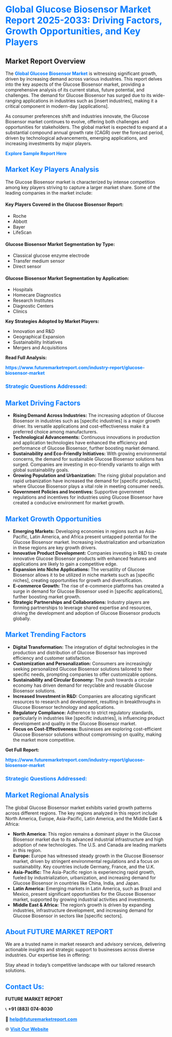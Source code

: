 <h1 style="color: #007BFF;">Global Glucose Biosensor Market Report 2025-2033: Driving Factors, Growth Opportunities, and Key Players</h1>

<section id="overview">
<h2>Market Report Overview</h2>
<p>The <a href="https://www.futuremarketreport.com/industry-report/glucose-biosensor-market" style="color: #007BFF; text-decoration: none;"><strong>Global Glucose Biosensor Market</strong></a> is witnessing significant growth, driven by increasing demand across various industries. This report delves into the key aspects of the Glucose Biosensor market, providing a comprehensive analysis of its current status, future potential, and challenges. The demand for Glucose Biosensor has surged due to its wide-ranging applications in industries such as [insert industries], making it a critical component in modern-day [applications].</p>
<p>As consumer preferences shift and industries innovate, the Glucose Biosensor market continues to evolve, offering both challenges and opportunities for stakeholders. The global market is expected to expand at a substantial compound annual growth rate (CAGR) over the forecast period, driven by technological advancements, emerging applications, and increasing investments by major players.</p>
</section>

<section id="overview">
<p><a href="https://www.futuremarketreport.com/request-sample/reportId=82675" style="color: #007BFF; text-decoration: none;"><strong>Explore Sample Report Here</strong></a></p>
</section>

<section id="key-players">
<h2 style="color: #007BFF;">Market Key Players Analysis</h2>
<p>The Glucose Biosensor market is characterized by intense competition among key players striving to capture a larger market share. Some of the leading companies in the market include:</p>
<h4>Key Players Covered in the Glucose Biosensor Report:</h4>
<ul><li>Roche</li><li>Abbott</li><li>Bayer</li><li>LifeScan</li></ul>
<h4>Glucose Biosensor Market Segmentation by Type:</h4>
<ul><li>Classical glucose enzyme electrode</li><li>Transfer medium sensor</li><li>Direct sensor</li></ul>

<h4>Glucose Biosensor Market Segmentation by Application:</h4>
<ul><li>Hospitals</li><li>Homecare Diagnostics</li><li>Research Institutes</li><li>Diagnostic Centers</li><li>Clinics</li></ul>
<p><strong>Key Strategies Adopted by Market Players:</strong></p>
<ul>
<li>Innovation and R&D</li>
<li>Geographical Expansion</li>
<li>Sustainability Initiatives</li>
<li>Mergers and Acquisitions</li>
</ul>
</section>

<section>
<p><strong>Read Full Analysis: </strong></p><a href="https://www.futuremarketreport.com/industry-report/glucose-biosensor-market" style="color: #007BFF; text-decoration: none;"><strong>https://www.futuremarketreport.com/industry-report/glucose-biosensor-market</strong></a>
<h3 style="color: #007BFF;">Strategic Questions Addressed:</h3>
</section>

<section id="driving-factors">
<h2 style="color: #007BFF;">Market Driving Factors</h2>
<ul>
<li><strong>Rising Demand Across Industries:</strong> The increasing adoption of Glucose Biosensor in industries such as [specific industries] is a major growth driver. Its versatile applications and cost-effectiveness make it a preferred choice among manufacturers.</li>
<li><strong>Technological Advancements:</strong> Continuous innovations in production and application technologies have enhanced the efficiency and performance of Glucose Biosensor, further boosting market demand.</li>
<li><strong>Sustainability and Eco-Friendly Initiatives:</strong> With growing environmental concerns, the demand for sustainable Glucose Biosensor solutions has surged. Companies are investing in eco-friendly variants to align with global sustainability goals.</li>
<li><strong>Growing Population and Urbanization:</strong> The rising global population and rapid urbanization have increased the demand for [specific products], where Glucose Biosensor plays a vital role in meeting consumer needs.</li>
<li><strong>Government Policies and Incentives:</strong> Supportive government regulations and incentives for industries using Glucose Biosensor have created a conducive environment for market growth.</li>
</ul>
</section>

<section id="growth-opportunities">
<h2 style="color: #007BFF;">Market Growth Opportunities</h2>
<ul>
<li><strong>Emerging Markets:</strong> Developing economies in regions such as Asia-Pacific, Latin America, and Africa present untapped potential for the Glucose Biosensor market. Increasing industrialization and urbanization in these regions are key growth drivers.</li>
<li><strong>Innovative Product Development:</strong> Companies investing in R&D to create innovative Glucose Biosensor products with enhanced features and applications are likely to gain a competitive edge.</li>
<li><strong>Expansion into Niche Applications:</strong> The versatility of Glucose Biosensor allows it to be utilized in niche markets such as [specific niches], creating opportunities for growth and diversification.</li>
<li><strong>E-commerce Growth:</strong> The rise of e-commerce platforms has created a surge in demand for Glucose Biosensor used in [specific applications], further boosting market growth.</li>
<li><strong>Strategic Partnerships and Collaborations:</strong> Industry players are forming partnerships to leverage shared expertise and resources, driving the development and adoption of Glucose Biosensor products globally.</li>
</ul>
</section>

<section id="trending-factors">
<h2 style="color: #007BFF;">Market Trending Factors</h2>
<ul>
<li><strong>Digital Transformation:</strong> The integration of digital technologies in the production and distribution of Glucose Biosensor has improved efficiency and customer satisfaction.</li>
<li><strong>Customization and Personalization:</strong> Consumers are increasingly seeking personalized Glucose Biosensor solutions tailored to their specific needs, prompting companies to offer customizable options.</li>
<li><strong>Sustainability and Circular Economy:</strong> The push towards a circular economy has driven demand for recyclable and reusable Glucose Biosensor solutions.</li>
<li><strong>Increased Investment in R&D:</strong> Companies are allocating significant resources to research and development, resulting in breakthroughs in Glucose Biosensor technology and applications.</li>
<li><strong>Regulatory Compliance:</strong> Adherence to strict regulatory standards, particularly in industries like [specific industries], is influencing product development and quality in the Glucose Biosensor market.</li>
<li><strong>Focus on Cost-Effectiveness:</strong> Businesses are exploring cost-efficient Glucose Biosensor solutions without compromising on quality, making the market more competitive.</li>
</ul>
</section>

<section>
<p><strong>Get Full Report: </strong></p><a href="https://www.futuremarketreport.com/industry-report/glucose-biosensor-market" style="color: #007BFF; text-decoration: none;"><strong>https://www.futuremarketreport.com/industry-report/glucose-biosensor-market</strong></a>
<h3 style="color: #007BFF;">Strategic Questions Addressed:</h3>
</section>


<section id="regional-analysis">
<h2 style="color: #007BFF;">Market Regional Analysis</h2>
<p>The global Glucose Biosensor market exhibits varied growth patterns across different regions. The key regions analyzed in this report include North America, Europe, Asia-Pacific, Latin America, and the Middle East & Africa:</p>
<ul>
<li><strong>North America:</strong> This region remains a dominant player in the Glucose Biosensor market due to its advanced industrial infrastructure and high adoption of new technologies. The U.S. and Canada are leading markets in this region.</li>
<li><strong>Europe:</strong> Europe has witnessed steady growth in the Glucose Biosensor market, driven by stringent environmental regulations and a focus on sustainability. Key countries include Germany, France, and the U.K.</li>
<li><strong>Asia-Pacific:</strong> The Asia-Pacific region is experiencing rapid growth, fueled by industrialization, urbanization, and increasing demand for Glucose Biosensor in countries like China, India, and Japan.</li>
<li><strong>Latin America:</strong> Emerging markets in Latin America, such as Brazil and Mexico, present significant opportunities for the Glucose Biosensor market, supported by growing industrial activities and investments.</li>
<li><strong>Middle East & Africa:</strong> The region’s growth is driven by expanding industries, infrastructure development, and increasing demand for Glucose Biosensor in sectors like [specific sectors].</li>
</ul>
</section>

<footer>
<h2 style="color: #007BFF;">About FUTURE MARKET REPORT</h2>
<p>We are a trusted name in market research and advisory services, delivering actionable insights and strategic support to businesses across diverse industries. Our expertise lies in offering:</p>

<p>Stay ahead in today’s competitive landscape with our tailored research solutions.</p>

<h2 style="color: #007BFF;">Contact Us:</h2>
<p><strong>FUTURE MARKET REPORT</strong></p>
<p>📞 <strong>+91 (883) 074-8030</strong></p>
<p>📧 <strong><a href="mailto:help@futuremarketreport.com" style="color: #007BFF;">help@futuremarketreport.com</a></strong></p>
<p>🌐 <strong><a href="https://www.futuremarketreport.com/" style="color: #007BFF;">Visit Our Website</a></strong></p>
</footer>